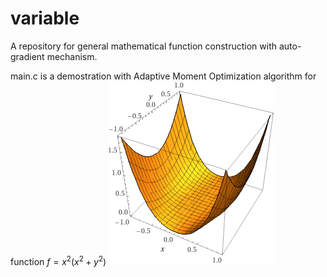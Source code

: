 # variable
A repository for general mathematical function construction with auto-gradient mechanism.

main.c is a demostration with Adaptive Moment Optimization algorithm for function $f = x^2(x^2 + y^2)$
![$f = x^2(x^2 + y^2)$](f_img.gif)
